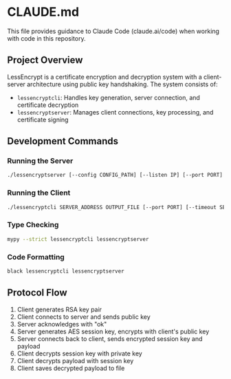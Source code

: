 # CLAUDE.md

This file provides guidance to Claude Code (claude.ai/code) when working with code in this repository.

## Project Overview

LessEncrypt is a certificate encryption and decryption system with a client-server architecture using public key handshaking. The system consists of:

- `lessencryptcli`: Handles key generation, server connection, and certificate decryption
- `lessencryptserver`: Manages client connections, key processing, and certificate signing

## Development Commands

### Running the Server
```bash
./lessencryptserver [--config CONFIG_PATH] [--listen IP] [--port PORT] [--timeout SECONDS] [--verbose] [--debug]
```

### Running the Client
```bash
./lessencryptcli SERVER_ADDRESS OUTPUT_FILE [--port PORT] [--timeout SECONDS] [--key-size BITS] [--passphrase PASSPHRASE]
```

### Type Checking
```bash
mypy --strict lessencryptcli lessencryptserver
```

### Code Formatting
```bash
black lessencryptcli lessencryptserver
```

## Protocol Flow

1. Client generates RSA key pair
2. Client connects to server and sends public key
3. Server acknowledges with "ok"
4. Server generates AES session key, encrypts with client's public key
5. Server connects back to client, sends encrypted session key and payload
6. Client decrypts session key with private key
7. Client decrypts payload with session key
8. Client saves decrypted payload to file
